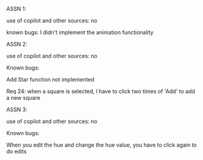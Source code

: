 ASSN 1:

use of copilot and other sources: no

known bugs: I didn't implement the animation functionality

ASSN 2:

use of copilot and other sources: no

Known bugs: 

Add Star function not implemented

Req 24: when a square is selected, I have to click two times of 'Add' to add a new square

ASSN 3:

use of copilot and other sources: no

Known bugs:

When you edit the hue and change the hue value, you have to click again to do edits 
